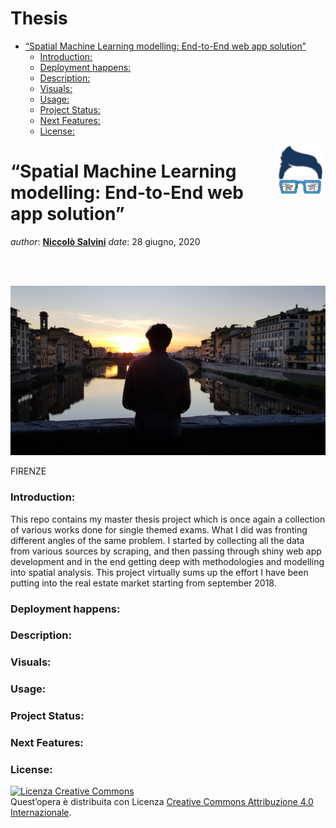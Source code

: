 Thesis
================

  - [“Spatial Machine Learning modelling: End-to-End web app
    solution”](#spatial-machine-learning-modelling-end-to-end-web-app-solution)
      - [Introduction:](#introduction)
      - [Deployment happens:](#deployment-happens)
      - [Description:](#description)
      - [Visuals:](#visuals)
      - [Usage:](#usage)
      - [Project Status:](#project-status)
      - [Next Features:](#next-features)
      - [License:](#license)

<!-- README.md is generated from README.Rmd. Please edit that file - rmarkdown::render('README.Rmd', output_format = 'github_document', output_file = 'README.md') -->

<img src="images/logo.png" align="right" height="80" />

# “Spatial Machine Learning modelling: End-to-End web app solution”

*author*: **[Niccolò Salvini](https://niccolosalvini.netlify.app/)**
*date*: 28 giugno, 2020

<br> <br>

<p align="center">

<div class="figure">

<img src="images/FIRENZE.jpeg" alt="FIRENZE" width="1433" />

<p class="caption">

FIRENZE

</p>

</div>

</p>

### Introduction:

This repo contains my master thesis project which is once again a
collection of various works done for single themed exams. What I did was
fronting different angles of the same problem. I started by collecting
all the data from various sources by scraping, and then passing through
shiny web app development and in the end getting deep with methodologies
and modelling into spatial analysis. This project virtually sums up the
effort I have been putting into the real estate market starting from
september
2018.

### Deployment happens:

### Description:

### Visuals:

### Usage:

### Project Status:

### Next Features:

### License:

<a rel="license" href="http://creativecommons.org/licenses/by/4.0/"><img alt="Licenza Creative Commons" style="border-width:0" src="https://i.creativecommons.org/l/by/4.0/88x31.png" /></a><br />Quest’opera
è distribuita con Licenza
<a rel="license" href="http://creativecommons.org/licenses/by/4.0/">Creative
Commons Attribuzione 4.0 Internazionale</a>.
